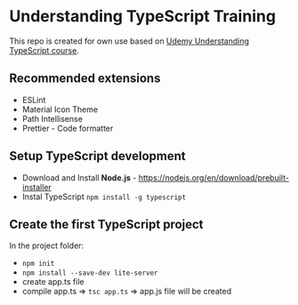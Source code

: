 # Understanding TypeScript Training

This repo is created for own use based on [Udemy Understanding TypeScript course](https://www.udemy.com/course/understanding-typescript).

## Recommended extensions

- ESLint
- Material Icon Theme
- Path Intellisense
- Prettier - Code formatter

## Setup TypeScript development

- Download and Install **Node.js** - https://nodejs.org/en/download/prebuilt-installer
- Instal TypeScript `npm install -g typescript`

## Create the first TypeScript project

In the project folder:
- `npm init`
- `npm install --save-dev lite-server`
- create app.ts file
- compile app.ts => `tsc app.ts` => app.js file will be created
